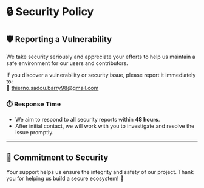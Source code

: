 # 🔒 Security Policy

## 🛡️ Reporting a Vulnerability
We take security seriously and appreciate your efforts to help us maintain a safe environment for our users and contributors.  

If you discover a vulnerability or security issue, please report it immediately to:  
📧 [thierno.sadou.barry98@gmail.com](mailto:thierno.sadou.barry98@gmail.com)  

### ⏱️ Response Time
- We aim to respond to all security reports within **48 hours**.  
- After initial contact, we will work with you to investigate and resolve the issue promptly.

---

## 🤝 Commitment to Security
Your support helps us ensure the integrity and safety of our project. Thank you for helping us build a secure ecosystem! 💙
